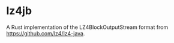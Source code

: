 # lz4jb
A Rust implementation of the LZ4BlockOutputStream format from https://github.com/lz4/lz4-java.
